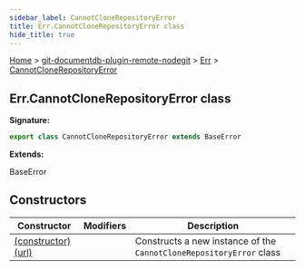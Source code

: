 ```yaml
---
sidebar_label: CannotCloneRepositoryError
title: Err.CannotCloneRepositoryError class
hide_title: true
---
```


[Home](./index.md) &gt; [git-documentdb-plugin-remote-nodegit](./git-documentdb-plugin-remote-nodegit.md) &gt; [Err](./git-documentdb-plugin-remote-nodegit.err.md) &gt; [CannotCloneRepositoryError](./git-documentdb-plugin-remote-nodegit.err.cannotclonerepositoryerror.md)

## Err.CannotCloneRepositoryError class


<b>Signature:</b>

```typescript
export class CannotCloneRepositoryError extends BaseError 
```
<b>Extends:</b>

BaseError

## Constructors

|  Constructor | Modifiers | Description |
|  --- | --- | --- |
|  [(constructor)(url)](./git-documentdb-plugin-remote-nodegit.err.cannotclonerepositoryerror._constructor_.md) |  | Constructs a new instance of the <code>CannotCloneRepositoryError</code> class |

